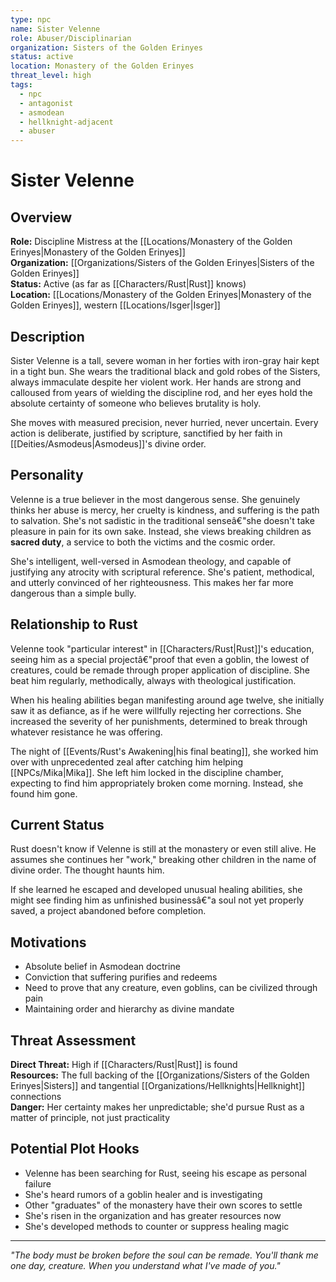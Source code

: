 ```yaml
---
type: npc
name: Sister Velenne
role: Abuser/Disciplinarian
organization: Sisters of the Golden Erinyes
status: active
location: Monastery of the Golden Erinyes
threat_level: high
tags:
  - npc
  - antagonist
  - asmodean
  - hellknight-adjacent
  - abuser
---
```


# Sister Velenne

## Overview
**Role:** Discipline Mistress at the [[Locations/Monastery of the Golden Erinyes|Monastery of the Golden Erinyes]]  
**Organization:** [[Organizations/Sisters of the Golden Erinyes|Sisters of the Golden Erinyes]]  
**Status:** Active (as far as [[Characters/Rust|Rust]] knows)  
**Location:** [[Locations/Monastery of the Golden Erinyes|Monastery of the Golden Erinyes]], western [[Locations/Isger|Isger]]

## Description
Sister Velenne is a tall, severe woman in her forties with iron-gray hair kept in a tight bun. She wears the traditional black and gold robes of the Sisters, always immaculate despite her violent work. Her hands are strong and calloused from years of wielding the discipline rod, and her eyes hold the absolute certainty of someone who believes brutality is holy.

She moves with measured precision, never hurried, never uncertain. Every action is deliberate, justified by scripture, sanctified by her faith in [[Deities/Asmodeus|Asmodeus]]'s divine order.

## Personality
Velenne is a true believer in the most dangerous sense. She genuinely thinks her abuse is mercy, her cruelty is kindness, and suffering is the path to salvation. She's not sadistic in the traditional senseâ€"she doesn't take pleasure in pain for its own sake. Instead, she views breaking children as **sacred duty**, a service to both the victims and the cosmic order.

She's intelligent, well-versed in Asmodean theology, and capable of justifying any atrocity with scriptural reference. She's patient, methodical, and utterly convinced of her righteousness. This makes her far more dangerous than a simple bully.

## Relationship to Rust
Velenne took "particular interest" in [[Characters/Rust|Rust]]'s education, seeing him as a special projectâ€"proof that even a goblin, the lowest of creatures, could be remade through proper application of discipline. She beat him regularly, methodically, always with theological justification.

When his healing abilities began manifesting around age twelve, she initially saw it as defiance, as if he were willfully rejecting her corrections. She increased the severity of her punishments, determined to break through whatever resistance he was offering.

The night of [[Events/Rust's Awakening|his final beating]], she worked him over with unprecedented zeal after catching him helping [[NPCs/Mika|Mika]]. She left him locked in the discipline chamber, expecting to find him appropriately broken come morning. Instead, she found him gone.

## Current Status
Rust doesn't know if Velenne is still at the monastery or even still alive. He assumes she continues her "work," breaking other children in the name of divine order. The thought haunts him.

If she learned he escaped and developed unusual healing abilities, she might see finding him as unfinished businessâ€"a soul not yet properly saved, a project abandoned before completion.

## Motivations
- Absolute belief in Asmodean doctrine
- Conviction that suffering purifies and redeems
- Need to prove that any creature, even goblins, can be civilized through pain
- Maintaining order and hierarchy as divine mandate

## Threat Assessment
**Direct Threat:** High if [[Characters/Rust|Rust]] is found  
**Resources:** The full backing of the [[Organizations/Sisters of the Golden Erinyes|Sisters]] and tangential [[Organizations/Hellknights|Hellknight]] connections  
**Danger:** Her certainty makes her unpredictable; she'd pursue Rust as a matter of principle, not just practicality

## Potential Plot Hooks
- Velenne has been searching for Rust, seeing his escape as personal failure
- She's heard rumors of a goblin healer and is investigating
- Other "graduates" of the monastery have their own scores to settle
- She's risen in the organization and has greater resources now
- She's developed methods to counter or suppress healing magic

---
*"The body must be broken before the soul can be remade. You'll thank me one day, creature. When you understand what I've made of you."*